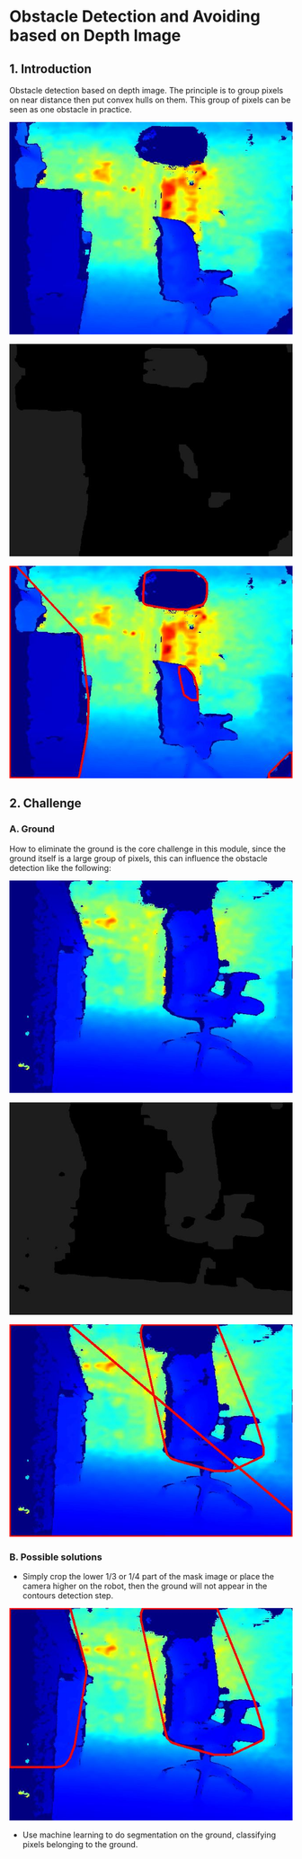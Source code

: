 # Obstacle Detection and Avoiding based on Depth Image

## 1. Introduction

Obstacle detection based on depth image. The principle is to group pixels on near distance then put convex hulls on them. This group of pixels can be seen as one obstacle in practice.



![](demo/1_raw.jpg)

![](demo/1_mask.jpg)

![](demo/1_hull.jpg)



## 2. Challenge

### A. Ground

How to eliminate the ground is the core challenge in this module, since the ground itself is a large group of pixels, this can influence the obstacle detection like the following:



![](demo/5_raw.jpg)

![](demo/5_mask.jpg)

![](demo/5_hull.jpg)



### B. Possible solutions

- Simply crop the lower 1/3 or 1/4 part of the mask image or place the camera higher on the robot, then the ground will not appear in the contours detection step.

  

![](demo/5_hull_crop.jpg)



- Use machine learning to do segmentation on the ground, classifying pixels belonging to the ground.